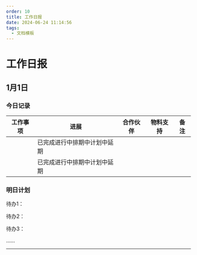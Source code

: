 ```yaml
---
order: 10
title: 工作日报
date: 2024-06-24 11:14:56
tags: 
  - 文档模板
---
```

# 工作日报

## 1月1日

### 今日记录

| 工作事项 | 进展                         | 合作伙伴 | 物料支持 | 备注 |
| -------- | ---------------------------- | -------- | -------- | ---- |
|          | 已完成进行中排期中计划中延期 |          |          |      |
|          | 已完成进行中排期中计划中延期 |          |          |      |

### 明日计划

待办1：

待办2：

待办3：

……

------
